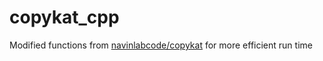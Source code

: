 # copykat_cpp
Modified functions from [navinlabcode/copykat](https://github.com/navinlabcode/copykat) for more efficient run time
